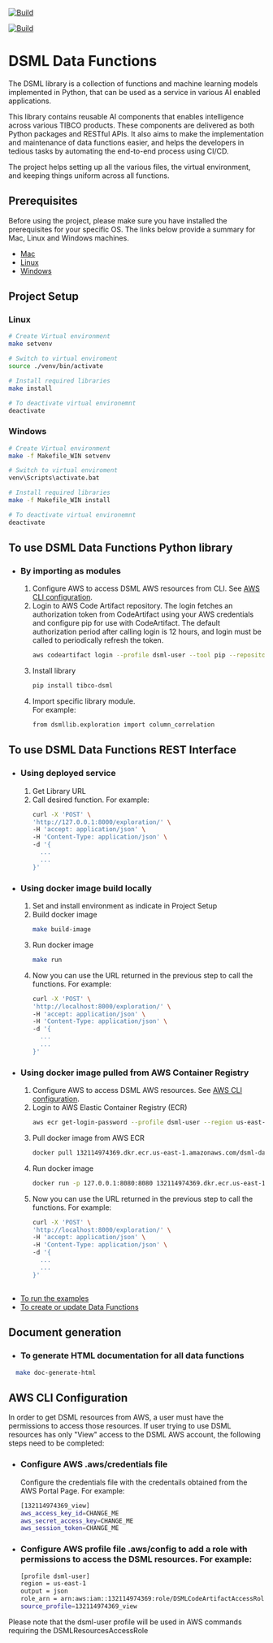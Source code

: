 [![Build](https://github.com/tibco/dsml-data-functions/actions/workflows/build.yml/badge.svg)](https://github.com/tibco/dsml-data-functions/actions/workflows/build.yml)

[![Build](https://github.com/tibco/dsml-data-functions/actions/workflows/release.yml/badge.svg)](https://github.com/tibco/dsml-data-functions/actions/workflows/release.yml)

# DSML Data Functions 

The DSML library is a collection of functions and machine learning models implemented in Python, that can be used as a service in various AI enabled applications.

This library contains reusable AI components that enables intelligence across various TIBCO products. These components are delivered as both Python packages and RESTful APIs. It also aims to make the implementation and maintenance of data functions easier, and helps the developers in tedious tasks by automating the end-to-end process using CI/CD. 

The project helps setting up all the various files, the virtual environment, and keeping things uniform across all functions. 

## Prerequisites

Before using the project, please make sure you have installed the prerequisites for your specific OS.  The links below provide a summary for Mac, Linux and Windows machines.

- [Mac](https://github.com/tibco/dsml-data-functions/blob/develop/Prerequisite_Mac.md)
- [Linux](https://github.com/tibco/dsml-data-functions/blob/develop/Prerequisite_Linux.md)
- [Windows](https://github.com/tibco/dsml-data-functions/blob/develop/Prerequisite_Win.md)


## Project Setup 

### Linux

```bash
# Create Virtual environment
make setvenv

# Switch to virtual enviroment
source ./venv/bin/activate

# Install required libraries
make install

# To deactivate virtual environemnt
deactivate
```


### Windows

```bash
# Create Virtual environment
make -f Makefile_WIN setvenv

# Switch to virtual enviroment
venv\Scripts\activate.bat

# Install required libraries
make -f Makefile_WIN install

# To deactivate virtual environemnt
deactivate
```

## To use DSML Data Functions Python library
 - ### By importing as modules 

    1. Configure AWS to access DSML AWS resources from CLI.  See [AWS CLI configuration](#AWS-CLI-Configuration).
    2. Login to AWS Code Artifact repository.  The login fetches an authorization token from CodeArtifact using your AWS credentials and  configure pip for use with CodeArtifact. The default authorization period after calling login is 12 hours, and login must be called to periodically refresh the token.
        ```bash
        aws codeartifact login --profile dsml-user --tool pip --repository dsml-datafunctions-repository --domain tibco-dsml --domain-owner 132114974369 --region us-east-1
        ```
    2. Install library
        ```bash
        pip install tibco-dsml
        ```
    3. Import specific library module.<br>
      For example:
        ```bash
        from dsmllib.exploration import column_correlation
        ```
  
## To use DSML Data Functions REST Interface 

- ### Using deployed service

    1. Get Library URL
    2. Call desired function. For example:
        ```bash
        curl -X 'POST' \
        'http://127.0.0.1:8000/exploration/' \
        -H 'accept: application/json' \
        -H 'Content-Type: application/json' \
        -d '{
          ...
          ...
        }'
        ```

- ### Using docker image build locally

    1. Set and install environment as indicate in Project Setup
    2. Build docker image
        ```bash
        make build-image
        ```
    3. Run docker image
        ```bash
        make run
        ```
    4. Now you can use the URL returned in the previous step to call the functions. For example:
        ```bash
        curl -X 'POST' \
        'http://localhost:8000/exploration/' \
        -H 'accept: application/json' \
        -H 'Content-Type: application/json' \
        -d '{
          ...
          ...
        }'
        ```
- ### Using docker image pulled from AWS Container Registry

    1. Configure AWS to access DSML AWS resources.  See [AWS CLI configuration](#AWS-CLI-Configuration).
    2. Login to AWS Elastic Container Registry (ECR)
        ```bash
        aws ecr get-login-password --profile dsml-user --region us-east-1 | docker login --username AWS --password-stdin 132114974369.dkr.ecr.us-east-1.amazonaws.com
        ```
    3. Pull docker image from AWS ECR
        ```bash
        docker pull 132114974369.dkr.ecr.us-east-1.amazonaws.com/dsml-data-functions:latest
        ```
    4. Run docker image
        ```bash
        docker run -p 127.0.0.1:8080:8080 132114974369.dkr.ecr.us-east-1.amazonaws.com/dsml-data-functions:latest
        ```
    5. Now you can use the URL returned in the previous step to call the functions. For example:
        ```bash
        curl -X 'POST' \
        'http://localhost:8000/exploration/' \
        -H 'accept: application/json' \
        -H 'Content-Type: application/json' \
        -d '{
          ...
          ...
        }'
        ```

##
- [To run the examples](https://github.com/tibco/dsml-data-functions/blob/wf_megha/examples/)
- [To create or update Data Functions](https://github.com/tibco/dsml-data-functions/blob/wf_megha/dsmllib/)

## Document generation

- ### To generate HTML documentation for all data functions
```bash
  make doc-generate-html
```
## AWS CLI Configuration

In order to get DSML resources from AWS, a user must have the permissions to access those resources.   If user trying to use DSML resources has only "View" access to the DSML AWS account, the following steps need to be completed:

- ### Configure AWS .aws/credentials file
  Configure the credentials file with the credentails obtained from the AWS Portal Page.  For example:
  ```bash
  [132114974369_view]
  aws_access_key_id=CHANGE_ME
  aws_secret_access_key=CHANGE_ME
  aws_session_token=CHANGE_ME
  ```
- ### Configure AWS profile file .aws/config to add a role with permissions to access the DSML resources. For example: 
  ```bash
  [profile dsml-user]
  region = us-east-1
  output = json
  role_arn = arn:aws:iam::132114974369:role/DSMLCodeArtifactAccessRole
  source_profile=132114974369_view  
  ```

Please note that the dsml-user profile will be used in AWS commands requiring the DSMLResourcesAccessRole
